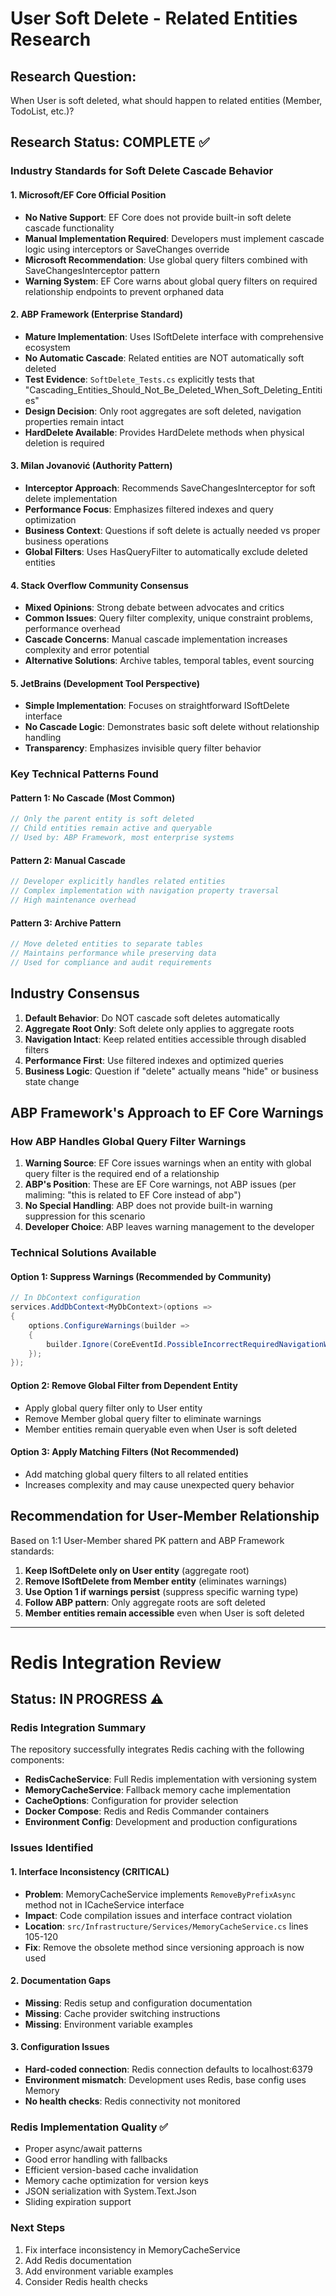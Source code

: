 # User Soft Delete - Related Entities Research

## Research Question:

When User is soft deleted, what should happen to related entities (Member, TodoList, etc.)?

## Research Status: COMPLETE ✅

### Industry Standards for Soft Delete Cascade Behavior

#### 1. Microsoft/EF Core Official Position

- **No Native Support**: EF Core does not provide built-in soft delete cascade functionality
- **Manual Implementation Required**: Developers must implement cascade logic using interceptors or SaveChanges override
- **Microsoft Recommendation**: Use global query filters combined with SaveChangesInterceptor pattern
- **Warning System**: EF Core warns about global query filters on required relationship endpoints to prevent orphaned data

#### 2. ABP Framework (Enterprise Standard)

- **Mature Implementation**: Uses ISoftDelete interface with comprehensive ecosystem
- **No Automatic Cascade**: Related entities are NOT automatically soft deleted
- **Test Evidence**: `SoftDelete_Tests.cs` explicitly tests that "Cascading_Entities_Should_Not_Be_Deleted_When_Soft_Deleting_Entities"
- **Design Decision**: Only root aggregates are soft deleted, navigation properties remain intact
- **HardDelete Available**: Provides HardDelete methods when physical deletion is required

#### 3. Milan Jovanović (Authority Pattern)

- **Interceptor Approach**: Recommends SaveChangesInterceptor for soft delete implementation
- **Performance Focus**: Emphasizes filtered indexes and query optimization
- **Business Context**: Questions if soft delete is actually needed vs proper business operations
- **Global Filters**: Uses HasQueryFilter to automatically exclude deleted entities

#### 4. Stack Overflow Community Consensus

- **Mixed Opinions**: Strong debate between advocates and critics
- **Common Issues**: Query filter complexity, unique constraint problems, performance overhead
- **Cascade Concerns**: Manual cascade implementation increases complexity and error potential
- **Alternative Solutions**: Archive tables, temporal tables, event sourcing

#### 5. JetBrains (Development Tool Perspective)

- **Simple Implementation**: Focuses on straightforward ISoftDelete interface
- **No Cascade Logic**: Demonstrates basic soft delete without relationship handling
- **Transparency**: Emphasizes invisible query filter behavior

### Key Technical Patterns Found

#### Pattern 1: No Cascade (Most Common)

```csharp
// Only the parent entity is soft deleted
// Child entities remain active and queryable
// Used by: ABP Framework, most enterprise systems
```

#### Pattern 2: Manual Cascade

```csharp
// Developer explicitly handles related entities
// Complex implementation with navigation property traversal
// High maintenance overhead
```

#### Pattern 3: Archive Pattern

```csharp
// Move deleted entities to separate tables
// Maintains performance while preserving data
// Used for compliance and audit requirements
```

## Industry Consensus

1. **Default Behavior**: Do NOT cascade soft deletes automatically
2. **Aggregate Root Only**: Soft delete only applies to aggregate roots
3. **Navigation Intact**: Keep related entities accessible through disabled filters
4. **Performance First**: Use filtered indexes and optimized queries
5. **Business Logic**: Question if "delete" actually means "hide" or business state change

## ABP Framework's Approach to EF Core Warnings

### How ABP Handles Global Query Filter Warnings

1. **Warning Source**: EF Core issues warnings when an entity with global query filter is the required end of a relationship
2. **ABP's Position**: These are EF Core warnings, not ABP issues (per maliming: "this is related to EF Core instead of abp")
3. **No Special Handling**: ABP does not provide built-in warning suppression for this scenario
4. **Developer Choice**: ABP leaves warning management to the developer

### Technical Solutions Available

#### Option 1: Suppress Warnings (Recommended by Community)

```csharp
// In DbContext configuration
services.AddDbContext<MyDbContext>(options =>
{
    options.ConfigureWarnings(builder =>
    {
        builder.Ignore(CoreEventId.PossibleIncorrectRequiredNavigationWithQueryFilterInteractionWarning);
    });
});
```

#### Option 2: Remove Global Filter from Dependent Entity

- Apply global query filter only to User entity
- Remove Member global query filter to eliminate warnings
- Member entities remain queryable even when User is soft deleted

#### Option 3: Apply Matching Filters (Not Recommended)

- Add matching global query filters to all related entities
- Increases complexity and may cause unexpected query behavior

## Recommendation for User-Member Relationship

Based on 1:1 User-Member shared PK pattern and ABP Framework standards:

1. **Keep ISoftDelete only on User entity** (aggregate root)
2. **Remove ISoftDelete from Member entity** (eliminates warnings)
3. **Use Option 1 if warnings persist** (suppress specific warning type)
4. **Follow ABP pattern**: Only aggregate roots are soft deleted
5. **Member entities remain accessible** even when User is soft deleted

---

# Redis Integration Review

## Status: IN PROGRESS ⚠️

### Redis Integration Summary
The repository successfully integrates Redis caching with the following components:
- **RedisCacheService**: Full Redis implementation with versioning system
- **MemoryCacheService**: Fallback memory cache implementation  
- **CacheOptions**: Configuration for provider selection
- **Docker Compose**: Redis and Redis Commander containers
- **Environment Config**: Development and production configurations

### Issues Identified

#### 1. Interface Inconsistency (CRITICAL)
- **Problem**: MemoryCacheService implements `RemoveByPrefixAsync` method not in ICacheService interface
- **Impact**: Code compilation issues and interface contract violation
- **Location**: `src/Infrastructure/Services/MemoryCacheService.cs` lines 105-120
- **Fix**: Remove the obsolete method since versioning approach is now used

#### 2. Documentation Gaps  
- **Missing**: Redis setup and configuration documentation
- **Missing**: Cache provider switching instructions
- **Missing**: Environment variable examples

#### 3. Configuration Issues
- **Hard-coded connection**: Redis connection defaults to localhost:6379
- **Environment mismatch**: Development uses Redis, base config uses Memory
- **No health checks**: Redis connectivity not monitored

### Redis Implementation Quality ✅
- Proper async/await patterns
- Good error handling with fallbacks  
- Efficient version-based cache invalidation
- Memory cache optimization for version keys
- JSON serialization with System.Text.Json
- Sliding expiration support

### Next Steps
1. Fix interface inconsistency in MemoryCacheService
2. Add Redis documentation 
3. Add environment variable examples
4. Consider Redis health checks
